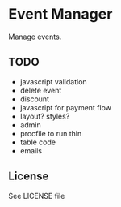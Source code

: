# Event Manager

Manage events.

## TODO

- javascript validation
- delete event
- discount
- javascript for payment flow
- layout? styles?
- admin
- procfile to run thin
- table code
- emails

## License

See LICENSE file
